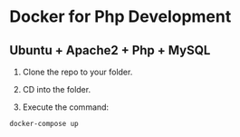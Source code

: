 # Docker for Php Development

## Ubuntu + Apache2 + Php + MySQL

1. Clone the repo to your folder.

2. CD into the folder.

3. Execute the command:

`` docker-compose up ``  
 
